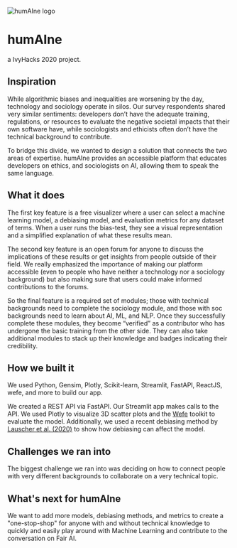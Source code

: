 ![humAIne logo](github.com/e-tony/IvyHacksProject/blob/main/humAIne.png)

# humAIne 

a IvyHacks 2020 project.

## Inspiration

While algorithmic biases and inequalities are worsening by the day, technology and sociology operate in silos. Our survey respondents shared very similar sentiments: developers don’t have the adequate training, regulations, or resources to evaluate the negative societal impacts that their own software have, while sociologists and ethicists often don’t have the technical background to contribute.

To bridge this divide, we wanted to design a solution that connects the two areas of expertise. humAIne provides an accessible platform that educates developers on ethics, and sociologists on AI, allowing them to speak the same language.

## What it does

The first key feature is a free visualizer where a user can select a machine learning model, a debiasing model, and evaluation metrics for any dataset of terms. When a user runs the bias-test, they see a visual representation and a simplified explanation of what these results mean.

The second key feature is an open forum for anyone to discuss the implications of these results or get insights from people outside of their field. We really emphasized the importance of making our platform accessible (even to people who have neither a technology nor a sociology background) but also making sure that users could make informed contributions to the forums. 

So the final feature is a required set of modules; those with technical backgrounds need to complete the sociology module, and those with soc backgrounds need to learn about AI, ML, and NLP. Once they successfully complete these modules, they become “verified” as a contributor who has undergone the basic training from the other side. They can also take additional modules to stack up their knowledge and badges indicating their credibility.

## How we built it
We used Python, Gensim, Plotly, Scikit-learn, Streamlit, FastAPI, ReactJS, wefe, and more to build our app. 

We created a REST API via FastAPI. Our Streamlit app makes calls to the API. We used Plotly to visualize 3D scatter plots and the [Wefe](https://github.com/e-tony/wefe) toolkit to evaluate the model. Additionally, we used a recent debiasing method by [Lauscher et al. (2020)](https://arxiv.org/abs/1909.06092) to show how debiasing can affect the model. 

## Challenges we ran into
The biggest challenge we ran into was deciding on how to connect people with very different backgrounds to collaborate on a very technical topic. 

## What's next for humAIne
We want to add more models, debiasing methods, and metrics to create a "one-stop-shop" for anyone with and without technical knowledge to quickly and easily play around with Machine Learning and contribute to the conversation on Fair AI. 